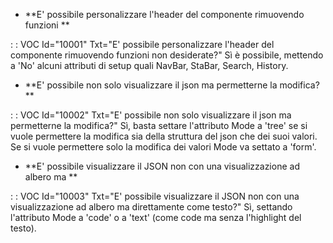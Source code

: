 - \*\*E' possibile personalizzare l'header del componente rimuovendo funzioni \*\*

 :  : VOC Id="10001" Txt="E' possibile personalizzare l'header del componente rimuovendo funzioni non desiderate?"
Sì è possibile, mettendo a 'No' alcuni attributi di setup quali NavBar, StaBar, Search, History.

- \*\*E' possibile non solo visualizzare il json ma permetterne la modifica?\*\*

 :  : VOC Id="10002" Txt="E' possibile non solo visualizzare il json ma permetterne la modifica?"
Sì, basta settare l'attributo Mode a 'tree' se si vuole permettere la modifica sia della struttura del json che dei suoi valori. Se si vuole permettere solo la modifica dei valori Mode va settato a 'form'.

- \*\*E' possibile visualizzare il JSON non con una visualizzazione ad albero ma \*\*

 :  : VOC Id="10003" Txt="E' possibile visualizzare il JSON non con una visualizzazione ad albero ma direttamente come testo?"
Sì, settando l'attributo Mode a 'code' o a 'text' (come code ma senza l'highlight del testo).


